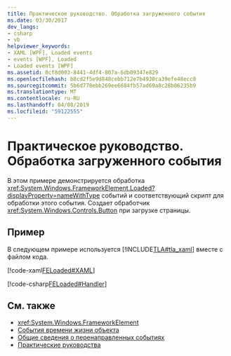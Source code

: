 ```yaml
---
title: Практическое руководство. Обработка загруженного события
ms.date: 03/30/2017
dev_langs:
- csharp
- vb
helpviewer_keywords:
- XAML [WPF], Loaded events
- events [WPF], Loaded
- Loaded events [WPF]
ms.assetid: 0cf8d003-8441-4df4-807a-6db09347e829
ms.openlocfilehash: b8cd2f5e9d848cebb712e7b4930ca39efe48ecc0
ms.sourcegitcommit: 5b6d778ebb269ee6684fb57ad69a8c28b06235b9
ms.translationtype: MT
ms.contentlocale: ru-RU
ms.lasthandoff: 04/08/2019
ms.locfileid: "59122555"
---
```

# <a name="how-to-handle-a-loaded-event"></a>Практическое руководство. Обработка загруженного события
В этом примере демонстрируется обработка <xref:System.Windows.FrameworkElement.Loaded?displayProperty=nameWithType> событий и соответствующий скрипт для обработки этого события. Создает обработчик <xref:System.Windows.Controls.Button> при загрузке страницы.  
  
## <a name="example"></a>Пример  
 В следующем примере используется [!INCLUDE[TLA#tla_xaml](../../../../includes/tlasharptla-xaml-md.md)] вместе с файлом кода.  
  
 [!code-xaml[FELoaded#XAML](~/samples/snippets/csharp/VS_Snippets_Wpf/FELoaded/CSharp/default.xaml#xaml)]  
  
 [!code-csharp[FELoaded#Handler](~/samples/snippets/csharp/VS_Snippets_Wpf/FELoaded/CSharp/default.xaml.cs#handler)]
   
  
## <a name="see-also"></a>См. также

- <xref:System.Windows.FrameworkElement>
- [События времени жизни объекта](object-lifetime-events.md)
- [Общие сведения о перенаправленных событиях](routed-events-overview.md)
- [Практические руководства](base-elements-how-to-topics.md)
